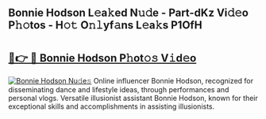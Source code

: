 ## Bonnie Hodson L𝚎a𝚔ed N𝚞𝚍e - Part-dKz Vi𝚍𝚎o P𝚑𝚘tos - H𝚘𝚝 O𝚗𝚕yf𝚊ns L𝚎a𝚔s P1OfH

# <h2><a href="http://kf8z93z.oniu.top/?m=Bonnie+Hodson">🔗👉 🔴 Bonnie Hodson P𝚑ot𝚘𝚜 V𝚒d𝚎o</a></h2>

[![Bonnie Hodson Nu𝚍e𝚜](https://i.imgur.com/0qMVB7G.gif)](http://kf8z93z.oniu.top/?m=Bonnie+Hodson)
Online influencer Bonnie Hodson, recognized for disseminating dance and lifestyle ideas, through performances and personal vlogs. Versatile illusionist assistant Bonnie Hodson, known for their exceptional skills and accomplishments in assisting illusionists.  
